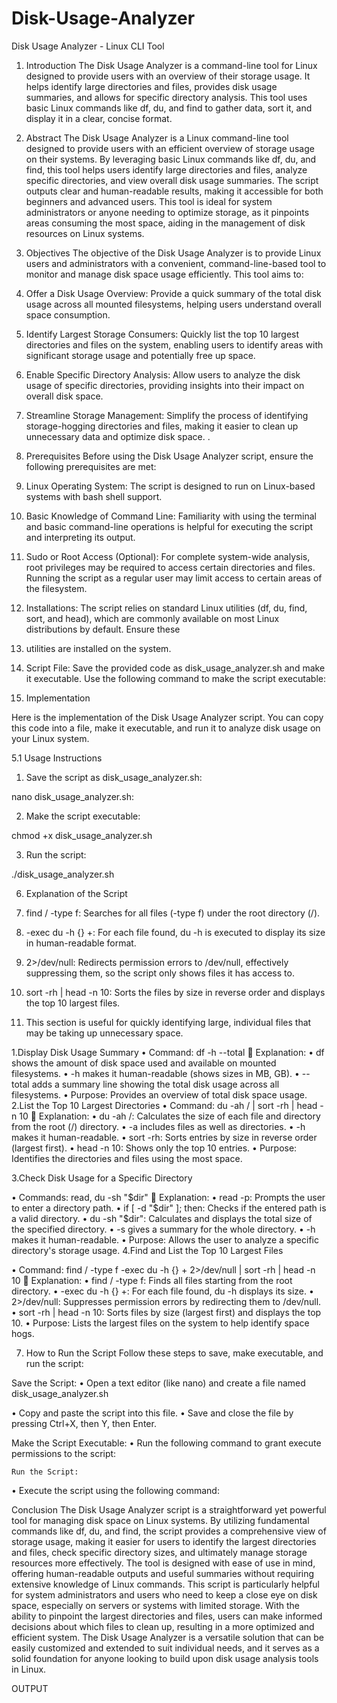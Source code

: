 # Disk-Usage-Analyzer





  Disk Usage Analyzer - Linux CLI Tool

            
 


1.	Introduction
The Disk Usage Analyzer is a command-line tool for Linux designed to provide users with an overview of their storage usage. It helps identify large directories and files, provides disk usage summaries, and allows for specific directory analysis. This tool uses basic Linux commands like df, du, and find to gather data, sort it, and display it in a clear, concise format.

2.	Abstract
The Disk Usage Analyzer is a Linux command-line tool designed to provide users with an efficient overview of storage usage on their systems. By leveraging basic Linux commands like df, du, and find, this tool helps users identify large directories and files, analyze specific directories, and view overall disk usage summaries. The script outputs clear and human-readable results, making it accessible for both beginners and advanced users. This tool is ideal for system administrators or anyone needing to optimize storage, as it pinpoints areas consuming the most space, aiding in the management of disk resources on Linux systems.

3.	Objectives
The objective of the Disk Usage Analyzer is to provide Linux users and administrators with a convenient, command-line-based tool to monitor and manage disk space usage efficiently. This tool aims to:
1.	Offer a Disk Usage Overview: Provide a quick summary of the total disk usage across all mounted filesystems, helping users understand overall space consumption.
2.	Identify Largest Storage Consumers: Quickly list the top 10 largest directories and files on the system, enabling users to identify areas with significant storage usage and potentially free up space.
3.	Enable Specific Directory Analysis: Allow users to analyze the disk usage of specific directories, providing insights into their impact on overall disk space.
4.	Streamline Storage Management: Simplify the process of identifying storage-hogging directories and files, making it easier to clean up unnecessary data and optimize disk space.
.
4.	Prerequisites
         Before using the Disk Usage Analyzer script, ensure the following prerequisites are met:
1.	Linux Operating System: The script is designed to run on Linux-based systems with bash shell support.
2.	Basic Knowledge of Command Line: Familiarity with using the terminal and basic command-line operations is helpful for executing the script and interpreting its output.
3.	Sudo or Root Access (Optional): For complete system-wide analysis, root privileges may be required to access certain directories and files. Running the script as a regular user may limit access to certain areas of the filesystem.

4.	Installations: The script relies on standard Linux utilities (df, du, find, sort, and head), which are commonly available on most Linux distributions by default. Ensure these 
5.	utilities are installed on the system.
6.	Script File: Save the provided code as disk_usage_analyzer.sh and make it executable. Use the following command to make the script executable:




5.	Implementation

Here is the implementation of the Disk Usage Analyzer script. You can copy this code into a file, make it executable, and run it to analyze disk usage on your Linux system.



  5.1 Usage Instructions

1.	Save the script as disk_usage_analyzer.sh:

nano disk_usage_analyzer.sh:

2.	Make the script executable:

chmod +x disk_usage_analyzer.sh

3.	Run the script:

./disk_usage_analyzer.sh


6.	Explanation of the Script

1.	find / -type f: Searches for all files (-type f) under the root directory (/).
2.	-exec du -h {} +: For each file found, du -h is executed to display its size in human-readable format.

3.	2>/dev/null: Redirects permission errors to /dev/null, effectively suppressing them, so the script only shows files it has access to.
4.	sort -rh | head -n 10: Sorts the files by size in reverse order and displays the top 10 largest files.
5.	This section is useful for quickly identifying large, individual files that may be taking up unnecessary space.

1.Display Disk Usage Summary
•	Command: df -h --total
	Explanation:
•	df shows the amount of disk space used and available on mounted filesystems.
•	-h makes it human-readable (shows sizes in MB, GB).
•	--total adds a summary line showing the total disk usage across all filesystems.
•	Purpose: Provides an overview of total disk space usage.
2.List the Top 10 Largest Directories
•	Command: du -ah / | sort -rh | head -n 10
	Explanation:
•	du -ah /: Calculates the size of each file and directory from the root (/) directory.
•	-a includes files as well as directories.
•	-h makes it human-readable.
•	sort -rh: Sorts entries by size in reverse order (largest first).
•	head -n 10: Shows only the top 10 entries.
•	Purpose: Identifies the directories and files using the most space.

3.Check Disk Usage for a Specific Directory
 
•	Commands: read, du -sh "$dir"
	Explanation:
•	read -p: Prompts the user to enter a directory path.
•	if [ -d "$dir" ]; then: Checks if the entered path is a valid directory.
•	du -sh "$dir": Calculates and displays the total size of the specified directory.
•	-s gives a summary for the whole directory.
•	-h makes it human-readable.
•	Purpose: Allows the user to analyze a specific directory's storage usage.
4.Find and List the Top 10 Largest Files
 


•	Command: find / -type f -exec du -h {} + 2>/dev/null | sort -rh | head -n 10
	Explanation:
•	find / -type f: Finds all files starting from the root directory.
•	-exec du -h {} +: For each file found, du -h displays its size.
•	2>/dev/null: Suppresses permission errors by redirecting them to /dev/null.
•	sort -rh | head -n 10: Sorts files by size (largest first) and displays the top 10.
•	Purpose: Lists the largest files on the system to help identify space hogs.


7.	How to Run the Script
      Follow these steps to save, make executable, and run the script:

Save the Script:
•	Open a text editor (like nano) and create a file named disk_usage_analyzer.sh
 
•	Copy and paste the script into this file.
•	Save and close the file by pressing Ctrl+X, then Y, then Enter.

Make the Script Executable:
•	Run the following command to grant execute permissions to the script:
 
    
    Run the Script:
•	Execute the script using the following command:
 


Conclusion
The Disk Usage Analyzer script is a straightforward yet powerful tool for managing disk space on Linux systems. By utilizing fundamental commands like df, du, and find, the script provides a comprehensive view of storage usage, making it easier for users to identify the largest directories and files, check specific directory sizes, and ultimately manage storage resources more effectively. The tool is designed with ease of use in mind, offering human-readable outputs and useful summaries without requiring extensive knowledge of Linux commands.
This script is particularly helpful for system administrators and users who need to keep a close eye on disk space, especially on servers or systems with limited storage. With the ability to pinpoint the largest directories and files, users can make informed decisions about which files to clean up, resulting in a more optimized and efficient system.
The Disk Usage Analyzer is a versatile solution that can be easily customized and extended to suit individual needs, and it serves as a solid foundation for anyone looking to build upon disk usage analysis tools in Linux.

OUTPUT

